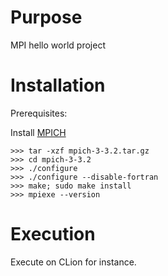 # Purpose
MPI hello world project

# Installation
Prerequisites:

Install [MPICH](https://www.mpich.org/downloads/)

```
>>> tar -xzf mpich-3-3.2.tar.gz
>>> cd mpich-3-3.2
>>> ./configure
>>> ./configure --disable-fortran
>>> make; sudo make install
>>> mpiexe --version
```

# Execution
Execute on CLion for instance.
